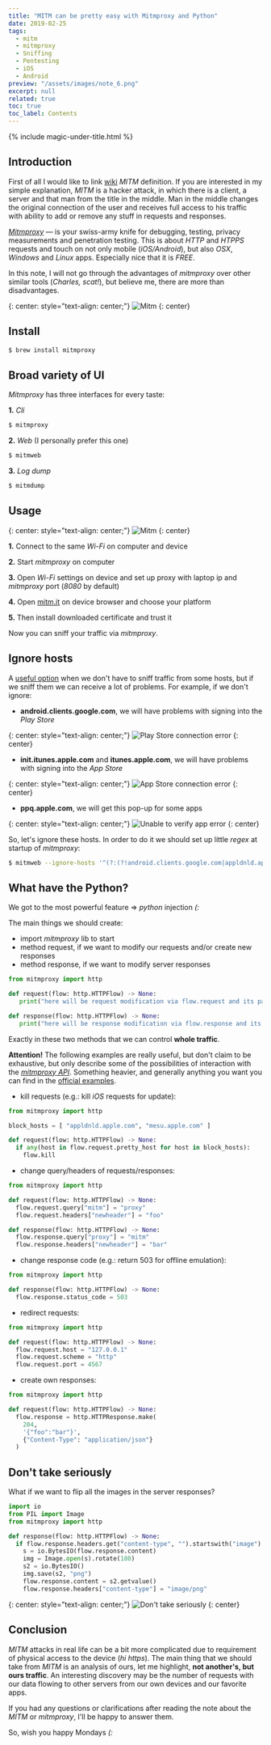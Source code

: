 ```yaml
---
title: "MITM can be pretty easy with Mitmproxy and Python"
date: 2019-02-25
tags:
  - mitm
  - mitmproxy
  - Sniffing
  - Pentesting
  - iOS
  - Android
preview: "/assets/images/note_6.png"
excerpt: null
related: true
toc: true
toc_label: Contents
---
```


{% include magic-under-title.html %}

## Introduction

First of all I would like to link [wiki](https://en.wikipedia.org/wiki/Man-in-the-middle_attack) *MITM* definition. If you are interested in my simple explanation, *MITM* is a hacker attack, in which there is a client, a server and that man from the title in the middle. Man in the middle changes the original connection of the user and receives full access to his traffic with ability to add or remove any stuff in requests and responses.

*[Mitmproxy](https://mitmproxy.org/)* — is your swiss-army knife for debugging, testing, privacy measurements and penetration testing. This is about *HTTP* and *HTPPS* requests and touch on not only mobile (*iOS/Android*), but also *OSX*, *Windows* and *Linux* apps. Especially nice that it is *FREE*.

In this note, I will not go through the advantages of *mitmproxy* over other similar tools (*Charles, scat!*), but believe me, there are more than disadvantages.

{: center: style="text-align: center;"}
![Mitm](/assets/images/note_6_1.png)
{: center}

## Install

```bash
$ brew install mitmproxy
```

## Broad variety of UI

*Mitmproxy* has three interfaces for every taste:

**1.** *Cli*

```bash
$ mitmproxy
```

**2.** *Web* (I personally prefer this one)

```bash
$ mitmweb
```

**3.** *Log dump*

```bash
$ mitmdump
```

## Usage

{: center: style="text-align: center;"}
![Mitm](/assets/images/note_6_2.png)
{: center}

**1.** Connect to the same *Wi-Fi* on computer and device

**2.** Start *mitmproxy* on computer

**3.** Open *Wi-Fi* settings on device and set up proxy with laptop ip and *mitmproxy* port (*8080* by default)

**4.** Open [mitm.it](http://mitm.it/) on device browser and choose your platform

**5.** Then install downloaded certificate and trust it

Now you can sniff your traffic via *mitmproxy*.

## Ignore hosts

A [useful option](https://docs.mitmproxy.org/stable/howto-ignoredomains/) when we don't have to sniff traffic from some hosts, but if we sniff them we can receive a lot of problems. For example, if we don't ignore:

- **android.clients.google.com**, we will have problems with signing into the *Play Store*

{: center: style="text-align: center;"}
![Play Store connection error](/assets/images/note_6_3.png)
{: center}

- **init.itunes.apple.com** and **itunes.apple.com**, we will have problems with signing into the *App Store*

{: center: style="text-align: center;"}
![App Store connection error](/assets/images/note_6_4.png)
{: center}

- **ppq.apple.com**, we will get this pop-up for some apps

{: center: style="text-align: center;"}
![Unable to verify app error](/assets/images/note_6_5.png)
{: center}

So, let's ignore these hosts. In order to do it we should set up little *regex* at startup of *mitmproxy*:

```bash
$ mitmweb --ignore-hosts '^(?:(?!android.clients.google.com|appldnld.apple.com|mesu.apple.com|ppq.apple.com).)*$'
```

## What have the Python?

We got to the most powerful feature => *python* injection *(:*

The main things we should create:
- import *mitmproxy* lib to start
- method request, if we want to modify our requests and/or create new responses
- method response, if we want to modify server responses

```python
from mitmproxy import http

def request(flow: http.HTTPFlow) -> None:
   print("here will be request modification via flow.request and its params")

def response(flow: http.HTTPFlow) -> None:
   print("here will be response modification via flow.response and its params")
```

Exactly in these two methods that we can control **whole traffic**.

**Attention!** The following examples are really useful, but don't claim to be exhaustive, but only describe some of the possibilities of interaction with the [*mitmproxy API*](https://mitmproxy.readthedocs.io/en/v2.0.2/scripting/api.html). Something heavier, and generally anything you want you can find in the [official examples](https://github.com/mitmproxy/mitmproxy/tree/master/examples).

- kill requests (e.g.: kill *iOS* requests for update):

```python
from mitmproxy import http

block_hosts = [ "appldnld.apple.com", "mesu.apple.com" ]

def request(flow: http.HTTPFlow) -> None:
  if any(host in flow.request.pretty_host for host in block_hosts):
    flow.kill
```

- change query/headers of requests/responses:

```python
from mitmproxy import http

def request(flow: http.HTTPFlow) -> None:
  flow.request.query["mitm"] = "proxy"
  flow.request.headers["newheader"] = "foo"

def response(flow: http.HTTPFlow) -> None:
  flow.response.query["proxy"] = "mitm"
  flow.response.headers["newheader"] = "bar"
```

- change response code (e.g.: return 503 for offline emulation):

```python
from mitmproxy import http

def response(flow: http.HTTPFlow) -> None:
  flow.response.status_code = 503
```

- redirect requests:

```python
from mitmproxy import http

def request(flow: http.HTTPFlow) -> None:
  flow.request.host = "127.0.0.1"
  flow.request.scheme = "http"
  flow.request.port = 4567
```

- create own responses:

```python
from mitmproxy import http

def request(flow: http.HTTPFlow) -> None:
  flow.response = http.HTTPResponse.make(
    204,
    '{"foo":"bar"}',
    {"Content-Type": "application/json"}
  )
```

## Don't take seriously

What if we want to flip all the images in the server responses?

```python
import io
from PIL import Image
from mitmproxy import http

def response(flow: http.HTTPFlow) -> None:
  if flow.response.headers.get("content-type", "").startswith("image"):
    s = io.BytesIO(flow.response.content)
    img = Image.open(s).rotate(180)
    s2 = io.BytesIO()
    img.save(s2, "png")
    flow.response.content = s2.getvalue()
    flow.response.headers["content-type"] = "image/png"
```

{: center: style="text-align: center;"}
![Don't take seriously](/assets/images/note_6_6.gif)
{: center}

## Conclusion

*MITM* attacks in real life can be a bit more complicated due to requirement of physical access to the device (*hi https*). The main thing that we should take from *MITM* is an analysis of ours, let me highlight, **not another's, but ours traffic**. An interesting discovery may be the number of requests with our data flowing to other servers from our own devices and our favorite apps.

If you had any questions or clarifications after reading the note about the *MITM* or *mitmproxy*, I'll be happy to answer them.

So, wish you happy Mondays *(:*
